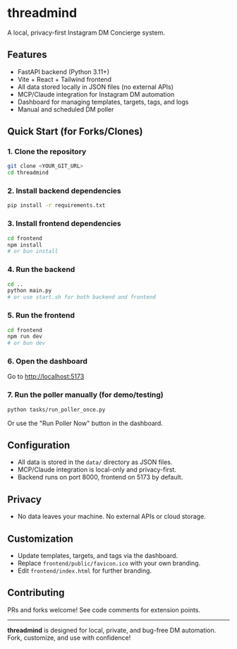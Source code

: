 # threadmind

A local, privacy-first Instagram DM Concierge system.

## Features
- FastAPI backend (Python 3.11+)
- Vite + React + Tailwind frontend
- All data stored locally in JSON files (no external APIs)
- MCP/Claude integration for Instagram DM automation
- Dashboard for managing templates, targets, tags, and logs
- Manual and scheduled DM poller

## Quick Start (for Forks/Clones)

### 1. Clone the repository
```sh
git clone <YOUR_GIT_URL>
cd threadmind
```

### 2. Install backend dependencies
```sh
pip install -r requirements.txt
```

### 3. Install frontend dependencies
```sh
cd frontend
npm install
# or bun install
```

### 4. Run the backend
```sh
cd ..
python main.py
# or use start.sh for both backend and frontend
```

### 5. Run the frontend
```sh
cd frontend
npm run dev
# or bun dev
```

### 6. Open the dashboard
Go to [http://localhost:5173](http://localhost:5173)

### 7. Run the poller manually (for demo/testing)
```sh
python tasks/run_poller_once.py
```
Or use the "Run Poller Now" button in the dashboard.

## Configuration
- All data is stored in the `data/` directory as JSON files.
- MCP/Claude integration is local-only and privacy-first.
- Backend runs on port 8000, frontend on 5173 by default.

## Privacy
- No data leaves your machine. No external APIs or cloud storage.

## Customization
- Update templates, targets, and tags via the dashboard.
- Replace `frontend/public/favicon.ico` with your own branding.
- Edit `frontend/index.html` for further branding.

## Contributing
PRs and forks welcome! See code comments for extension points.

---

**threadmind** is designed for local, private, and bug-free DM automation. Fork, customize, and use with confidence!
